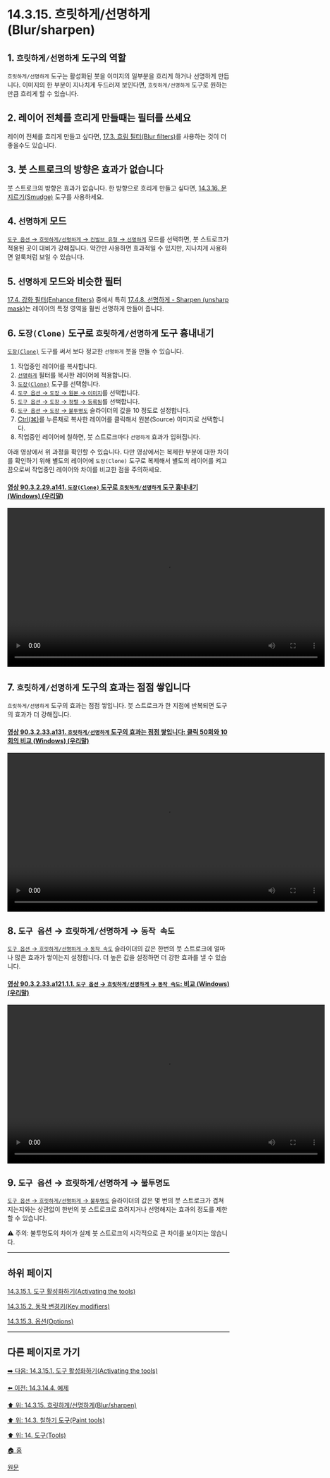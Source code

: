 # 14.3.15. 흐릿하게/선명하게(Blur/sharpen)

## 1. `흐릿하게/선명하게` 도구의 역할
`흐릿하게/선명하게` 도구는 활성화된 붓을 이미지의 일부분을 흐리게 하거나 선명하게 만듭니다. 이미지의 한 부분이 지나치게 두드러져 보인다면, `흐릿하게/선명하게` 도구로 원하는 만큼 흐리게 할 수 있습니다. 

## 2. 레이어 전체를 흐리게 만들때는 필터를 쓰세요
레이어 전체를 흐리게 만들고 싶다면, [17.3. 흐림 필터(Blur filters)](./17-03-00-blur-filters.md)를 사용하는 것이 더 좋을수도 있습니다.

## 3. 붓 스트로크의 방향은 효과가 없습니다
붓 스트로크의 방향은 효과가 없습니다. 한 방향으로 흐리게 만들고 싶다면, [14.3.16. 문지르기(Smudge)](./14-03-16-smudge.md) 도구를 사용하세요.

## 4. `선명하게` 모드
[`도구 옵션` → `흐릿하게/선명하게` → `컨벌브 유형` → `선명하게`](./14-03-15-03-options.md#14-03-15-03-s16-02) 모드를 선택하면, 붓 스트로크가 적용된 곳이 대비가 강해집니다. 약간만 사용하면 효과적일 수 있지만, 지나치게 사용하면 얼룩처럼 보일 수 있습니다.

## 5. `선명하게` 모드와 비슷한 필터
[17.4. 강화 필터(Enhance filters)](./17-04-00-enhance-filters.md) 중에서 특히 [17.4.8. 선명하게 - Sharpen (unsharp mask)](./17-04-08-sharpen-unsharp-mask.md)는 레이어의 특정 영역을 훨씬 선명하게 만들어 줍니다.


## 6. `도장(Clone)` 도구로 `흐릿하게/선명하게` 도구 흉내내기
[`도장(Clone)`](./14-03-12-00-clone.md) 도구를 써서 보다 정교한 `선명하게` 붓을 만들 수 있습니다.

1. 작업중인 레이어를 복사합니다.
2. [`선명하게`](./17-04-08-sharpen-unsharp-mask.md) 필터를 복사한 레이어에 적용합니다.
3. [`도장(Clone)`](./14-03-12-00-clone.md) 도구를 선택합니다.
4. [`도구 옵션` → `도장` → `원본` → `이미지`](./14-03-12-03-options.md#14-03-12-03-s16-01)를 선택합니다.
5. [`도구 옵션` → `도장` → `정렬` → `등록됨`](./14-03-12-03-options.md#14-03-12-03-s17-03)를 선택합니다.
6. [`도구 옵션` → `도장` → `불투명도`](./14-03-12-03-options.md#14-03-12-03-s2) 슬라이더의 값을 10 정도로 설정합니다.
7. [Ctrl(⌘)](./14-03-12-02-key_modifiers.md#14-03-12-02-s1)를 누른채로 복사한 레이어를 클릭해서 원본(Source) 이미지로 선택합니다.
8. 작업중인 레이어에 칠하면, 붓 스트로크마다 `선명하게` 효과가 입혀집니다.

아래 영상에서 위 과정을 확인할 수 있습니다. 다만 영상에서는 복제한 부분에 대한 차이를 확인하기 위해 별도의 레이어에 `도장(Clone)` 도구로 복제해서 별도의 레이어를 켜고 끔으로써 작업중인 레이어와 차이를 비교한 점을 주의하세요.

<a id="90-03-02-29-a141"></a>

#### [영상 90.3.2.29.a141. `도장(Clone)` 도구로 `흐릿하게/선명하게` 도구 흉내내기 (Windows) (우리말)](./90-03-02-29-clone.md#90-03-02-29-a141)
<video controls="controls" width="720" src="https://github.com/wonder13662/gimp/assets/15767104/1b984c2f-375a-49e0-b83f-c790bdeb9bca"></video>

## 7. `흐릿하게/선명하게` 도구의 효과는 점점 쌓입니다
`흐릿하게/선명하게` 도구의 효과는 점점 쌓입니다. 붓 스트로크가 한 지점에 반복되면 도구의 효과가 더 강해집니다.

<a id="90-03-02-33-a131"></a>

#### [영상 90.3.2.33.a131. `흐릿하게/선명하게` 도구의 효과는 점점 쌓입니다: 클릭 50회와 10회의 비교 (Windows) (우리말)](./90-03-02-33-blur_sharpen.md#90-03-02-33-a131)
<video controls="controls" width="720" src="https://github.com/wonder13662/gimp/assets/15767104/f668e6ee-17cb-4eed-af00-8b0876382653"></video>

## 8. `도구 옵션` → `흐릿하게/선명하게` → `동작 속도`
[`도구 옵션` → `흐릿하게/선명하게` → `동작 속도`](./14-03-15-03-options.md#14-03-15-03-s17) 슬라이더의 값은 한번의 붓 스트로크에 얼마나 많은 효과가 쌓이는지 설정합니다. 더 높은 값을 설정하면 더 강한 효과를 낼 수 있습니다.

<a id="90-03-02-33-a121-01-01"></a>

#### [영상 90.3.2.33.a121.1.1. `도구 옵션` → `흐릿하게/선명하게` → `동작 속도`: 비교 (Windows) (우리말)](./90-03-02-33-blur_sharpen.md#90-03-02-33-a121-01-01)
<video controls="controls" width="720" src="https://github.com/wonder13662/gimp/assets/15767104/fdf77960-2e80-4fa9-b7e2-1fe73b3e8b24"></video>

## 9. `도구 옵션` → `흐릿하게/선명하게` → `불투명도`
[`도구 옵션` → `흐릿하게/선명하게` → `불투명도`](./14-03-15-03-options.md#14-03-15-03-s2) 슬라이더의 값은 몇 번의 붓 스트로크가 겹쳐지는지와는 상관없이 한번의 붓 스트로크로 흐려지거나 선명해지는 효과의 정도를 제한할 수 있습니다.

⚠️ 주의: 불투명도의 차이가 실제 붓 스트로크의 시각적으로 큰 차이를 보이지는 않습니다.

***

## 하위 페이지

[14.3.15.1. 도구 활성화하기(Activating the tools)](./14-03-15-01-activating_the_tool.md)

[14.3.15.2. 동작 변경키(Key modifiers)](./14-03-15-02-key_modifiers.md)

[14.3.15.3. 옵션(Options)](./14-03-15-03-options.md)

***

## 다른 페이지로 가기

[➡️ 다음: 14.3.15.1. 도구 활성화하기(Activating the tools)](./14-03-15-01-activating_the_tool.md)

[⬅️ 이전: 14.3.14.4. 예제](./14-03-14-04-example.md)

[⬆️ 위: 14.3.15. 흐릿하게/선명하게(Blur/sharpen)](./14-03-15-00-blur-sharpen.md)

[⬆️ 위: 14.3. 칠하기 도구(Paint tools)](./14-03-00-paint-tools.md)

[⬆️ 위: 14. 도구(Tools)](./14-00-tools.md)

[🏠 홈](./00-home.md)

[원문](https://docs.gimp.org/2.10/ko/gimp-tool-convolve.html)